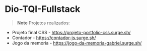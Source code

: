 # Dio-TQI-Fullstack
> **Note**
> Projetos realizados:
- Projeto final CSS - https://projeto-portfolio-css.surge.sh/
- Contador - https://contador-js.surge.sh/
- Jogo da memoria - https://jogo-da-memoria-gabriel.surge.sh/
